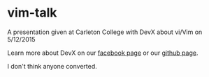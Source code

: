# vim-talk
A presentation given at Carleton College with DevX about vi/Vim on 5/12/2015

Learn more about DevX on our [facebook page](https://www.facebook.com/carletondevx) or our [github page](https://github.com/CarletonDevX).

I don't think anyone converted.
